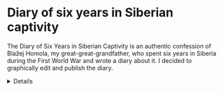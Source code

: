 # Diary of six years in Siberian captivity
The Diary of Six Years in Siberian Captivity is an authentic confession of Blažej Homola, my great-great-grandfather, who spent six years in Siberia during the First World War and wrote a diary about it. I decided to graphically edit and publish the diary.

<details>
  <Mind map>Mind Map</summary>
  
  ![Mind Map] (Book (diary)@2x.png)
  ![.] (.img/Book (diary)@2x.png)
  </details>

